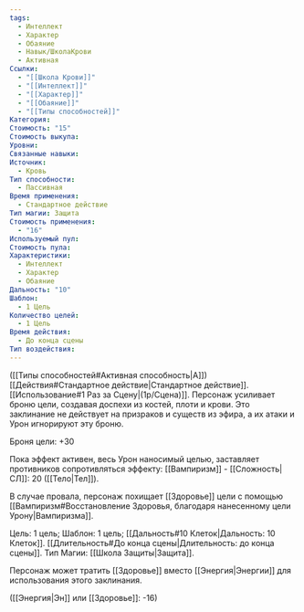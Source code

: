 ```yaml
---
tags:
  - Интеллект
  - Характер
  - Обаяние
  - Навык/ШколаКрови
  - Активная
Ссылки:
  - "[[Школа Крови]]"
  - "[[Интеллект]]"
  - "[[Характер]]"
  - "[[Обаяние]]"
  - "[[Типы способностей]]"
Категория: 
Стоимость: "15"
Стоимость выкупа: 
Уровни: 
Связанные навыки: 
Источник:
  - Кровь
Тип способности:
  - Пассивная
Время применения:
  - Стандартное действие
Тип магии: Защита
Стоимость применения:
  - "16"
Используемый пул: 
Стоимость пула: 
Характеристики:
  - Интеллект
  - Характер
  - Обаяние
Дальность: "10"
Шаблон:
  - 1 Цель
Количество целей:
  - 1 Цель
Время действия:
  - До конца сцены
Тип воздействия:
---
```

([[Типы способностей#Активная способность|А]]) [[Действия#Стандартное действие|Стандартное действие]]. [[Использование#1 Раз за Сцену|(1р/Сцена)]]. Персонаж усиливает броню цели, создавая доспехи из костей, плоти и крови. Это заклинание не действует на призраков и существ из эфира, а их атаки и Урон игнорируют эту броню. 

Броня цели: +30

Пока эффект активен, весь Урон наносимый целью, заставляет противников сопротивляться эффекту: [[Вампиризм]] - [[Сложность|СЛ]]: 20 ([[Тело|Тел]]).

В случае провала, персонаж похищает [[Здоровье]] цели с помощью [[Вампиризм#Восстановление Здоровья, благодаря нанесенному цели Урону|Вампиризма]]. 

Цель: 1 цель; Шаблон: 1 цель; [[Дальность#10 Клеток|Дальность: 10 Клеток]]. [[Длительность#До конца сцены|Длительность: до конца сцены]]. Тип Магии: [[Школа Защиты|Защита]].

Персонаж может тратить [[Здоровье]] вместо [[Энергия|Энергии]] для использования этого заклинания.

([[Энергия|Эн]] или [[Здоровье]]: -16)